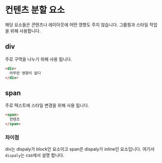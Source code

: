 # 컨텐츠 분할 요소

해당 요소들은 콘텐츠나 레이아웃에 어떤 영향도 주지 않습니다. 그룹핑과 스타일 작업을 위해 사용합니다.

## div

주로 구역을 나누기 위해 사용 됩니다.

```html
<div>
  아무런 영향이 없다
</div>
```

## span

주로 텍스트에 스타일 변경을 위해 사용 됩니다.

```html
<span>
  컨텐츠
</span>
```

### 차이점

div는 dispaly가 block인 요소이고 span은 dispaly가 inline인 요소입니다.
여기서 `dispaly`는 css에서 설명 합니다.
